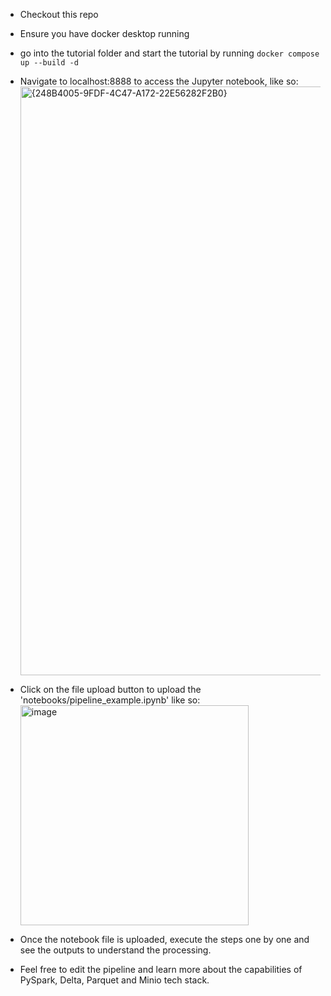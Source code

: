 * Checkout this repo
* Ensure you have docker desktop running
* go into the tutorial folder and start the tutorial by running `docker compose up --build -d`
* Navigate to localhost:8888 to access the Jupyter notebook, like so:
  <img width="1311" height="942" alt="{248B4005-9FDF-4C47-A172-22E56282F2B0}" src="https://github.com/user-attachments/assets/afeabd2d-9484-45dd-9d24-7745610e71ac" />

* Click on the file upload button to upload the 'notebooks/pipeline_example.ipynb' like so:
  <img width="365" height="352" alt="image" src="https://github.com/user-attachments/assets/186d587f-06e3-4447-acdd-352062c9dc23" />
* Once the notebook file is uploaded, execute the steps one by one and see the outputs to understand the processing.
* Feel free to edit the pipeline and learn more about the capabilities of  PySpark, Delta, Parquet and Minio tech stack.
